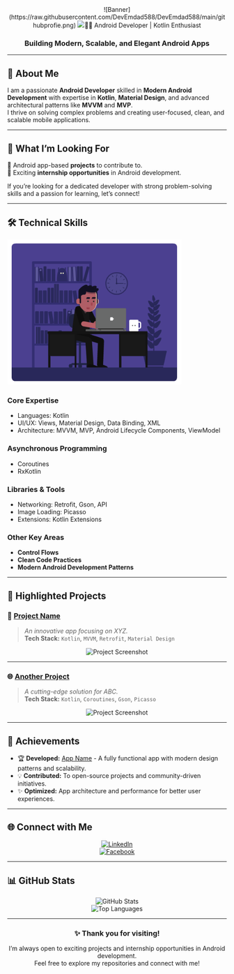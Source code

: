 
<div align="center">
![Banner](https://raw.githubusercontent.com/DevEmdad588/DevEmdad588/main/githubprofie.png)
<img src= 
![Profile Views](https://komarev.com/ghpvc/?username=DevEmdad588&color=blue&style=flat-square)  

# 👨‍💻 Android Developer | Kotlin Enthusiast
### **Building Modern, Scalable, and Elegant Android Apps**

</div>

---

## 🌟 **About Me**  

I am a passionate **Android Developer** skilled in **Modern Android Development** with expertise in **Kotlin**, **Material Design**, and advanced architectural patterns like **MVVM** and **MVP**.  
I thrive on solving complex problems and creating user-focused, clean, and scalable mobile applications.  

---

## 🚀 **What I’m Looking For**  

🔹 Android app-based **projects** to contribute to.  
🔹 Exciting **internship opportunities** in Android development.  

If you’re looking for a dedicated developer with strong problem-solving skills and a passion for learning, let’s connect!  

---

## 🛠️ **Technical Skills**  
<img src ="https://github.com/DevEmdad588/DevEmdad588/blob/main/githubpro1.gif" alt="tech gif" width="400"/>

### **Core Expertise**  
- Languages: Kotlin  
- UI/UX: Views, Material Design, Data Binding, XML  
- Architecture: MVVM, MVP, Android Lifecycle Components, ViewModel  

### **Asynchronous Programming**  
- Coroutines  
- RxKotlin  

### Libraries & Tools  
- Networking: Retrofit, Gson, API  
- Image Loading: Picasso  
- Extensions: Kotlin Extensions  

### **Other Key Areas**  
- **Control Flows**  
- **Clean Code Practices**  
- **Modern Android Development Patterns**  

---

## 📂 **Highlighted Projects**  

### 📱 [**Project Name**](#)  
> *An innovative app focusing on XYZ.*  
**Tech Stack:** `Kotlin`, `MVVM`, `Retrofit`, `Material Design`  
<div align="center">
<img src="https://via.placeholder.com/600x300?text=Project+Image" alt="Project Screenshot" width="600"/>
</div>

---

### 🌐 [**Another Project**](#)  
> *A cutting-edge solution for ABC.*  
**Tech Stack:** `Kotlin`, `Coroutines`, `Gson`, `Picasso`  
<div align="center">
<img src="https://via.placeholder.com/600x300?text=Project+Image" alt="Project Screenshot" width="600"/>
</div>

---

## 🌟 **Achievements**  

- 🏆 **Developed:** [App Name](#) - A fully functional app with modern design patterns and scalability.  
- 💡 **Contributed:** To open-source projects and community-driven initiatives.  
- ✨ **Optimized:** App architecture and performance for better user experiences.  

---

## 🌐 **Connect with Me**  

<div align="center">

[![LinkedIn](https://img.shields.io/badge/LinkedIn-%230A66C2.svg?style=for-the-badge&logo=linkedin&logoColor=white)](https://www.linkedin.com/)  
[![Facebook](https://img.shields.io/badge/Facebook-%231877F2.svg?style=for-the-badge&logo=facebook&logoColor=white)](https://facebook.com/)   

</div>

---

## 📊 **GitHub Stats**  

<div align="center">

![GitHub Stats](https://github-readme-stats.vercel.app/api?username=DevEmdad588&show_icons=true&theme=gruvbox)  
![Top Languages](https://github-readme-stats.vercel.app/api/top-langs/?username=DevEmdad588&layout=compact&theme=gruvbox)  

</div>

---

<div align="center">

### ✨ **Thank you for visiting!**  
I’m always open to exciting projects and internship opportunities in Android development.  
Feel free to explore my repositories and connect with me!  

</div>
